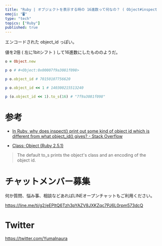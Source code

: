 ```yaml
---
title: "Ruby | オブジェクトを表示する時の 16進数って何なの？ ( Object#inspect / Object#to_s )"
emoji: "🖥"
type: "tech"
topics: ["Ruby"]
published: true
---
```


エンコードされた object_id っぽい。

値を2倍 ( 左に1bitシフト ) して16進数にしたもののようだ。

```rb
o = Object.new

p o # #<Object:0x00007f9a3081f098>

p o.object_id # 70150107756620

p o.object_id << 1 # 140300215513240

p (o.object_id << 1).to_s(16) # "7f9a3081f098"
```

# 参考

- [In Ruby, why does inspect() print out some kind of object id which is different from what object_id() gives? - Stack Overflow](https://stackoverflow.com/questions/2818602/in-ruby-why-does-inspect-print-out-some-kind-of-object-id-which-is-different)

- [Class: Object (Ruby 2.5.1)](http://ruby-doc.org/core-2.5.1/Object.html#method-i-to_s)
>The default to_s prints the object's class and an encoding of the object id. 








<!-- Update From Qiita API -->

# チャットメンバー募集


何か質問、悩み事、相談などあればLINEオープンチャットもご利用ください。

https://line.me/ti/g2/eEPltQ6Tzh3pYAZV8JXKZqc7PJ6L0rpm573dcQ





# Twitter


https://twitter.com/YumaInaura


<!-- Update From Qiita API -->


